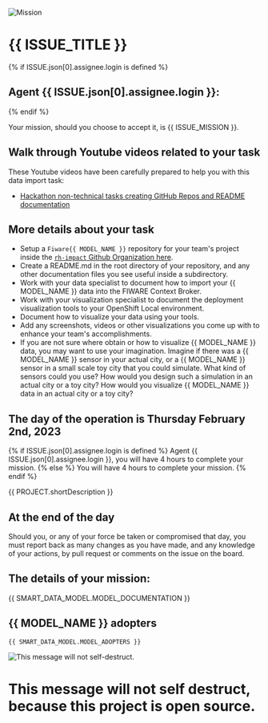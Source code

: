 
![Mission](https://computate.neocities.org/png/rh-impact-logo-black-text-white-background-long.png "Hackathon Task for {{ PROJECT.title }}")

# {{ ISSUE_TITLE }}

{% if ISSUE.json[0].assignee.login is defined %}
## Agent {{ ISSUE.json[0].assignee.login }}: 

{% endif %}

Your mission, should you choose to accept it, is {{ ISSUE_MISSION }}. 

## Walk through Youtube videos related to your task

These Youtube videos have been carefully prepared to help you with this data import task: 

- [Hackathon non-technical tasks creating GitHub Repos and README documentation](https://youtu.be/FFLPQ6ia4dQ)

## More details about your task

- Setup a `Fiware{{ MODEL_NAME }}` repository for your team's project inside the [`rh-impact` Github Organization here](https://github.com/orgs/rh-impact/repositories). 
- Create a README.md in the root directory of your repository, and any other documentation files you see useful inside a subdirectory. 
- Work with your data specialist to document how to import your {{ MODEL_NAME }} data into the FIWARE Context Broker. 
- Work with your visualization specialist to document the deployment visualization tools to your OpenShift Local environment. 
- Document how to visualize your data using your tools. 
- Add any screenshots, videos or other visualizations you come up with to enhance your team's accomplishments. 
- If you are not sure where obtain or how to visualize {{ MODEL_NAME }} data, you may want to use your imagination. Imagine if there was a {{ MODEL_NAME }} sensor in your actual city, or a {{ MODEL_NAME }} sensor in a small scale toy city that you could simulate. What kind of sensors could you use? How would you design such a simulation in an actual city or a toy city? How would you visualize {{ MODEL_NAME }} data in an actual city or a toy city? 

## The day of the operation is Thursday February 2nd, 2023

{% if ISSUE.json[0].assignee.login is defined %}
Agent {{ ISSUE.json[0].assignee.login }}, you will have 4 hours to complete your mission. 
{% else %}
You will have 4 hours to complete your mission. 
{% endif %}

{{ PROJECT.shortDescription }}

## At the end of the day

Should you, or any of your force be taken or compromised that day, you must report back as many changes as you have made, and any knowledge of your actions, by pull request or comments on the issue on the board. 

## The details of your mission: 

{{ SMART_DATA_MODEL.MODEL_DOCUMENTATION }}

## {{ MODEL_NAME }} adopters

```
{{ SMART_DATA_MODEL.MODEL_ADOPTERS }}
```

![This message will not self-destruct. ](https://computate.neocities.org/png/mission-impossible-message.png "This message will not self-destruct. ")

# This message will not self destruct, because this project is open source. 
